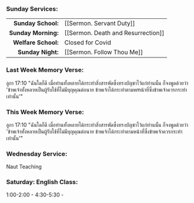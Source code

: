 ### Sunday Services:
|                     |                                                |
| -------------------:|:---------------------------------------------- |
|  **Sunday School:** | [[Sermon. Servant Duty]] |
| **Sunday Morning:** | [[Sermon. Death and Resurrection]] |
| **Welfare School:** | Closed for Covid |
|   **Sunday Night:** | [[Sermon. Follow Thou Me]] |
### Last Week Memory Verse:
ลูกา 17:10 "ฉันใดก็ดี เมื่อท่านทั้งหลายได้กระทำสิ่งสารพัดซึ่งทรงบัญชาไว้แก่ท่านนั้น ก็จงพูดด้วยว่า 'ข้าพเจ้าทั้งหลายเป็นผู้รับใช้ที่ไม่มีบุญคุณต่อนาย ข้าพเจ้าได้กระทำตามหmน้าที่ซึ่งข้าพเจ้าควรกระทำเท่านั้น'"
### This Week Memory Verse:
ลูกา 17:10 "ฉันใดก็ดี เมื่อท่านทั้งหลายได้กระทำสิ่งสารพัดซึ่งทรงบัญชาไว้แก่ท่านนั้น ก็จงพูดด้วยว่า 'ข้าพเจ้าทั้งหลายเป็นผู้รับใช้ที่ไม่มีบุญคุณต่อนาย ข้าพเจ้าได้กระทำตามหน้าที่ซึ่งข้าพเจ้าควรกระทำเท่านั้น'"
### Wednesday Service:
Naut Teaching
### Saturday: English Class:
1:00-2:00 - 
4:30-5:30 - 
